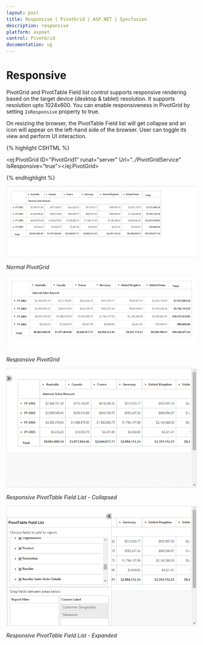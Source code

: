 ```yaml
---
layout: post
title: Responsive | PivotGrid | ASP.NET | Syncfusion
description: responsive
platform: aspnet
control: PivotGrid
documentation: ug
---
```


# Responsive

PivotGrid and PivotTable Field list control supports responsive rendering based on the target device (desktop & tablet) resolution. It supports resolution upto 1024x600. You can enable responsiveness in PivotGrid by setting `IsResponsive` property to true.
 
On resizing the browser, the PivotTable Field list will get collapse and an icon will appear on the left-hand side of the browser. User can toggle its view and perform UI interaction.

{% highlight CSHTML %}

<ej:PivotGrid ID="PivotGrid1" runat="server" Url="../PivotGridService" IsResponsive="true"></ej:PivotGrid>

{% endhighlight %}

![](Responsive-Layout_images/normal.png)

_Normal PivotGrid_

![](Responsive-Layout_images/responsive.png)

_Responsive PivotGrid_

![](Responsive-Layout_images/res-schema.png)

_Responsive PivotTable Field List - Collapsed_

![](Responsive-Layout_images/res-schema1.png)

_Responsive PivotTable Field List - Expanded_

